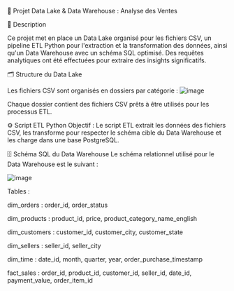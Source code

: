 🚀 Projet Data Lake & Data Warehouse : Analyse des Ventes

📑 Description

Ce projet met en place un Data Lake organisé pour les fichiers CSV, un pipeline ETL Python pour l'extraction et la transformation des données, ainsi qu'un Data Warehouse avec un schéma SQL optimisé. Des requêtes analytiques ont été effectuées pour extraire des insights significatifs.

🗂️ Structure du Data Lake

Les fichiers CSV sont organisés en dossiers par catégorie :
![image](https://github.com/user-attachments/assets/f3677407-c5f6-4836-bcd8-f9bf7d622368)




Chaque dossier contient des fichiers CSV prêts à être utilisés pour les processus ETL.

⚙️ Script ETL Python
Objectif :
Le script ETL extrait les données des fichiers CSV, les transforme pour respecter le schéma cible du Data Warehouse et les charge dans une base PostgreSQL.

🗄️ Schéma SQL du Data Warehouse
Le schéma relationnel utilisé pour le Data Warehouse est le suivant :


![image](https://github.com/user-attachments/assets/929765f9-0ece-4424-a226-8db3a3d8833c)

Tables :

dim_orders : order_id, order_status

dim_products : product_id, price, product_category_name_english

dim_customers : customer_id, customer_city, customer_state

dim_sellers : seller_id, seller_city

dim_time : date_id, month, quarter, year, order_purchase_timestamp

fact_sales : order_id, product_id, customer_id, seller_id, date_id, payment_value, order_item_id


